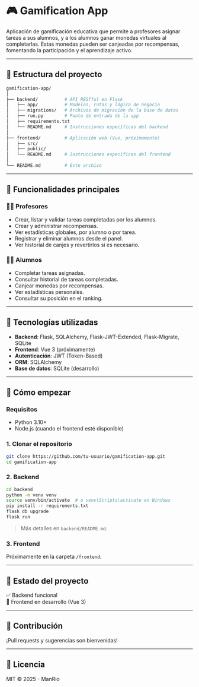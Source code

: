 # 🎮 Gamification App

Aplicación de gamificación educativa que permite a profesores asignar tareas a sus alumnos, y a los alumnos ganar monedas virtuales al completarlas. Estas monedas pueden ser canjeadas por recompensas, fomentando la participación y el aprendizaje activo.

---

## 📁 Estructura del proyecto

```bash
gamification-app/
│
├── backend/          # API RESTful en Flask
│   ├── app/          # Modelos, rutas y lógica de negocio
│   ├── migrations/   # Archivos de migración de la base de datos
│   ├── run.py        # Punto de entrada de la app
│   ├── requirements.txt
│   └── README.md     # Instrucciones específicas del backend
│
├── frontend/         # Aplicación web (Vue, próximamente)
│   ├── src/
│   ├── public/
│   └── README.md     # Instrucciones específicas del frontend
│
└── README.md         # Este archivo
```

---

## 🧩 Funcionalidades principales

### 👨‍🏫 Profesores

- Crear, listar y validar tareas completadas por los alumnos.
- Crear y administrar recompensas.
- Ver estadísticas globales, por alumno o por tarea.
- Registrar y eliminar alumnos desde el panel.
- Ver historial de canjes y revertirlos si es necesario.

### 🧑‍🎓 Alumnos

- Completar tareas asignadas.
- Consultar historial de tareas completadas.
- Canjear monedas por recompensas.
- Ver estadísticas personales.
- Consultar su posición en el ranking.

---

## 🔧 Tecnologías utilizadas

- **Backend**: Flask, SQLAlchemy, Flask-JWT-Extended, Flask-Migrate, SQLite
- **Frontend**: Vue 3 (próximamente)
- **Autenticación**: JWT (Token-Based)
- **ORM**: SQLAlchemy
- **Base de datos**: SQLite (desarrollo)

---

## 🚀 Cómo empezar

### Requisitos

- Python 3.10+
- Node.js (cuando el frontend esté disponible)

### 1. Clonar el repositorio

```bash
git clone https://github.com/tu-usuario/gamification-app.git
cd gamification-app
```

### 2. Backend

```bash
cd backend
python -m venv venv
source venv/bin/activate  # o venv\Scripts\activate en Windows
pip install -r requirements.txt
flask db upgrade
flask run
```

> Más detalles en `backend/README.md`.

### 3. Frontend

Próximamente en la carpeta `/frontend`.

---

## 📌 Estado del proyecto

✅ Backend funcional  
🚧 Frontend en desarrollo (Vue 3)

---

## 🤝 Contribución

¡Pull requests y sugerencias son bienvenidas!

---

## 📜 Licencia

MIT © 2025 - ManRio
